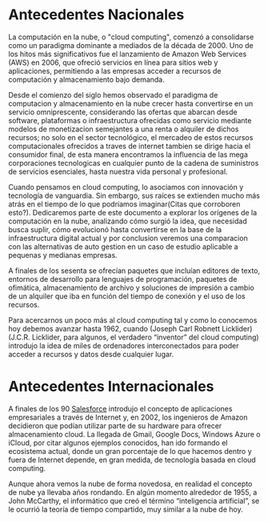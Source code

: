 # Antecedentes Nacionales
La computación en la nube, o "cloud computing", comenzó a consolidarse como un paradigma dominante a mediados de la década de 2000. Uno de los hitos más significativos fue el lanzamiento de Amazon Web Services (AWS) en 2006, que ofreció servicios en línea para sitios web y aplicaciones, permitiendo a las empresas acceder a recursos de computación y almacenamiento bajo demanda.

Desde el comienzo del siglo hemos observado el paradigma de computacion y almacenamiento en la nube crecer hasta convertirse en un servicio omniprescente, considerando las ofertas que abarcan desde software, plataformas o infraestructura ofrecidas como servicio mediante modelos de monetizacion semejantes a una renta o alquiler de dichos recursos; no solo en el sector tecnológico, el mercadeo de estos recursos computacionales ofrecidos a traves de internet tambien se dirige hacia el consumidor final, de esta manera encontramos la influencia de las mega corporaciones tecnologicas en cualquier punto de la cadena de suministros de servicios esenciales, hasta nuestra vida personal y profesional.

Cuando pensamos en cloud computing, lo asociamos con innovación y tecnología de vanguardia. Sin embargo, sus raíces se extienden mucho más atrás en el tiempo de lo que podríamos imaginar(Citas que corroboren esto?). Dedicaremos parte de este documento a explorar los orígenes de la computación en la nube, analizando cómo surgió la idea, que necesidad busca suplir, cómo evolucionó hasta convertirse en la base de la infraestructura digital actual y por conclusion veremos una comparacion con las alternativas de auto gestion en un caso de estudio aplicable a pequenas y medianas empresas.

A finales de los sesenta se ofrecían paquetes que incluían editores de texto, entornos de desarrollo para lenguajes de programación, paquetes de ofimática, almacenamiento de archivo y soluciones de impresión a cambio de un alquiler que iba en función del tiempo de conexión y el uso de los recursos.

Para acercarnos un poco más al cloud computing tal y como lo conocemos hoy debemos avanzar hasta 1962, cuando (Joseph Carl Robnett Licklider) (J.C.R. Licklider, para algunos, el verdadero “inventor” del cloud computing) introdujo la idea de miles de ordenadores interconectados para poder acceder a recursos y datos desde cualquier lugar.
# Antecedentes Internacionales
A finales de los 90 [Salesforce](http://www.salesforceben.com/brief-history-salesforce-com/) introdujo el concepto de aplicaciones empresariales a través de Internet y, en 2002, los ingenieros de Amazon decidieron que podían utilizar parte de su hardware para ofrecer almacenamiento cloud. La llegada de Gmail, Google Docs, Windows Azure o iCloud, por citar algunos ejemplos conocidos, han ido formando el ecosistema actual, donde un gran porcentaje de lo que hacemos dentro y fuera de Internet depende, en gran medida, de tecnología basada en cloud computing.

Aunque ahora vemos la nube de forma novedosa, en realidad el concepto de nube ya llevaba años rondando. En algún momento alrededor de 1955, a John McCarthy, el informático que creó el término “inteligencia artificial”, se le ocurrió la teoría de tiempo compartido, muy similar a la nube de hoy.